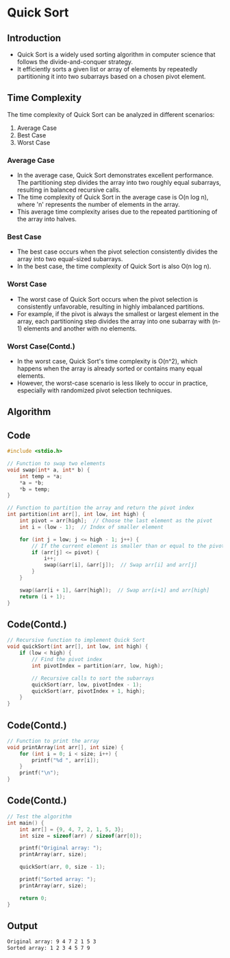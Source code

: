 # Quick Sort

## Introduction

* Quick Sort is a widely used sorting algorithm in computer science that follows the divide-and-conquer strategy.
* It efficiently sorts a given list or array of elements by repeatedly partitioning it into two subarrays based on a chosen pivot element.


## Time Complexity

The time complexity of Quick Sort can be analyzed in different scenarios:

1. Average Case
2. Best Case
3. Worst Case


### Average Case

* In the average case, Quick Sort demonstrates excellent performance. The partitioning step divides the array into two roughly equal subarrays, resulting in balanced recursive calls.
* The time complexity of Quick Sort in the average case is O(n log n), where 'n' represents the number of elements in the array.
* This average time complexity arises due to the repeated partitioning of the array into halves.


### Best Case

* The best case occurs when the pivot selection consistently divides the array into two equal-sized subarrays.
* In the best case, the time complexity of Quick Sort is also O(n log n).


### Worst Case

* The worst case of Quick Sort occurs when the pivot selection is consistently unfavorable, resulting in highly imbalanced partitions.
* For example, if the pivot is always the smallest or largest element in the array, each partitioning step divides the array into one subarray with (n-1) elements and another with no elements.


### Worst Case(Contd.)

* In the worst case, Quick Sort's time complexity is O(n^2), which happens when the array is already sorted or contains many equal elements.
* However, the worst-case scenario is less likely to occur in practice, especially with randomized pivot selection techniques.

<!-- 
### Space Complexity

* Quick Sort has an in-place sorting nature, meaning it doesn't require additional memory proportional to the input size.
* The space complexity of Quick Sort is determined by the recursive calls made during the sorting process.
* In the average and best cases, the space complexity is O(log n) since the recursion depth is logarithmic to the input size.
* However, in the worst case, the space complexity can be O(n) due to the skewed partitioning, as the recursion depth reaches 'n'.

-->

## Algorithm


## Code

```cpp
#include <stdio.h>

// Function to swap two elements
void swap(int* a, int* b) {
    int temp = *a;
    *a = *b;
    *b = temp;
}

// Function to partition the array and return the pivot index
int partition(int arr[], int low, int high) {
    int pivot = arr[high];  // Choose the last element as the pivot
    int i = (low - 1);  // Index of smaller element

    for (int j = low; j <= high - 1; j++) {
        // If the current element is smaller than or equal to the pivot
        if (arr[j] <= pivot) {
            i++;
            swap(&arr[i], &arr[j]);  // Swap arr[i] and arr[j]
        }
    }

    swap(&arr[i + 1], &arr[high]);  // Swap arr[i+1] and arr[high]
    return (i + 1);
}
```


## Code(Contd.)

```cpp
// Recursive function to implement Quick Sort
void quickSort(int arr[], int low, int high) {
    if (low < high) {
        // Find the pivot index
        int pivotIndex = partition(arr, low, high);

        // Recursive calls to sort the subarrays
        quickSort(arr, low, pivotIndex - 1);
        quickSort(arr, pivotIndex + 1, high);
    }
}
```


## Code(Contd.)

```cpp
// Function to print the array
void printArray(int arr[], int size) {
    for (int i = 0; i < size; i++) {
        printf("%d ", arr[i]);
    }
    printf("\n");
}
```


## Code(Contd.)

```cpp
// Test the algorithm
int main() {
    int arr[] = {9, 4, 7, 2, 1, 5, 3};
    int size = sizeof(arr) / sizeof(arr[0]);

    printf("Original array: ");
    printArray(arr, size);

    quickSort(arr, 0, size - 1);

    printf("Sorted array: ");
    printArray(arr, size);

    return 0;
}
```


## Output

```bash
Original array: 9 4 7 2 1 5 3 
Sorted array: 1 2 3 4 5 7 9
```